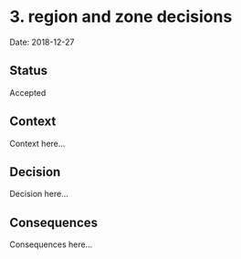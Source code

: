 # 3. region and zone decisions

Date: 2018-12-27

## Status

Accepted

## Context

Context here...

## Decision

Decision here...

## Consequences

Consequences here...
